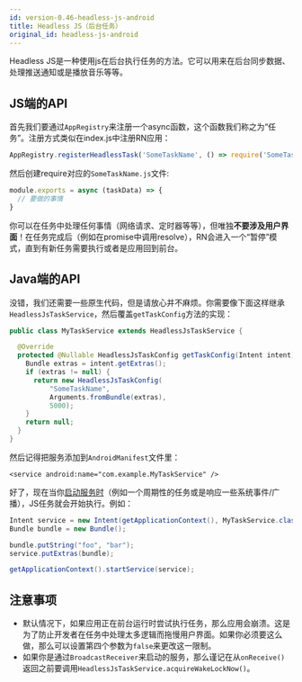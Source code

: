 ```yaml
---
id: version-0.46-headless-js-android
title: Headless JS（后台任务）
original_id: headless-js-android
---
```


Headless JS是一种使用js在后台执行任务的方法。它可以用来在后台同步数据、处理推送通知或是播放音乐等等。

## JS端的API

首先我们要通过`AppRegistry`来注册一个async函数，这个函数我们称之为“任务”。注册方式类似在index.js中注册RN应用：

```js
AppRegistry.registerHeadlessTask('SomeTaskName', () => require('SomeTaskName'));
```

然后创建require对应的`SomeTaskName.js`文件:

```js
module.exports = async (taskData) => {
  // 要做的事情
}
```

你可以在任务中处理任何事情（网络请求、定时器等等），但唯独**不要涉及用户界面**！在任务完成后（例如在promise中调用resolve），RN会进入一个“暂停”模式，直到有新任务需要执行或者是应用回到前台。

## Java端的API

没错，我们还需要一些原生代码，但是请放心并不麻烦。你需要像下面这样继承`HeadlessJsTaskService`，然后覆盖`getTaskConfig`方法的实现：

```java
public class MyTaskService extends HeadlessJsTaskService {

  @Override
  protected @Nullable HeadlessJsTaskConfig getTaskConfig(Intent intent) {
    Bundle extras = intent.getExtras();
    if (extras != null) {
      return new HeadlessJsTaskConfig(
          "SomeTaskName",
          Arguments.fromBundle(extras),
          5000);
    }
    return null;
  }
}
```

然后记得把服务添加到`AndroidManifest`文件里：
 
 ```
 <service android:name="com.example.MyTaskService" />
 ```


好了，现在当你[启动服务时][0]（例如一个周期性的任务或是响应一些系统事件/广播），JS任务就会开始执行。例如：

```java
Intent service = new Intent(getApplicationContext(), MyTaskService.class);
Bundle bundle = new Bundle();

bundle.putString("foo", "bar");
service.putExtras(bundle);

getApplicationContext().startService(service);
```


## 注意事项

* 默认情况下，如果应用正在前台运行时尝试执行任务，那么应用会崩溃。这是为了防止开发者在任务中处理太多逻辑而拖慢用户界面。如果你必须要这么做，那么可以设置第四个参数为`false`来更改这一限制。
* 如果你是通过`BroadcastReceiver`来启动的服务，那么谨记在从`onReceive()`返回之前要调用`HeadlessJsTaskService.acquireWakeLockNow()`。

[0]: https://developer.android.com/reference/android/content/Context.html#startService(android.content.Intent)